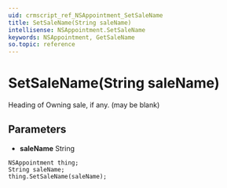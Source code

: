 ```yaml
---
uid: crmscript_ref_NSAppointment_SetSaleName
title: SetSaleName(String saleName)
intellisense: NSAppointment.SetSaleName
keywords: NSAppointment, GetSaleName
so.topic: reference
---
```


# SetSaleName(String saleName)

Heading of Owning sale, if any. (may be blank)

## Parameters

* **saleName** String

```crmscript
NSAppointment thing;
String saleName;
thing.SetSaleName(saleName);
```

